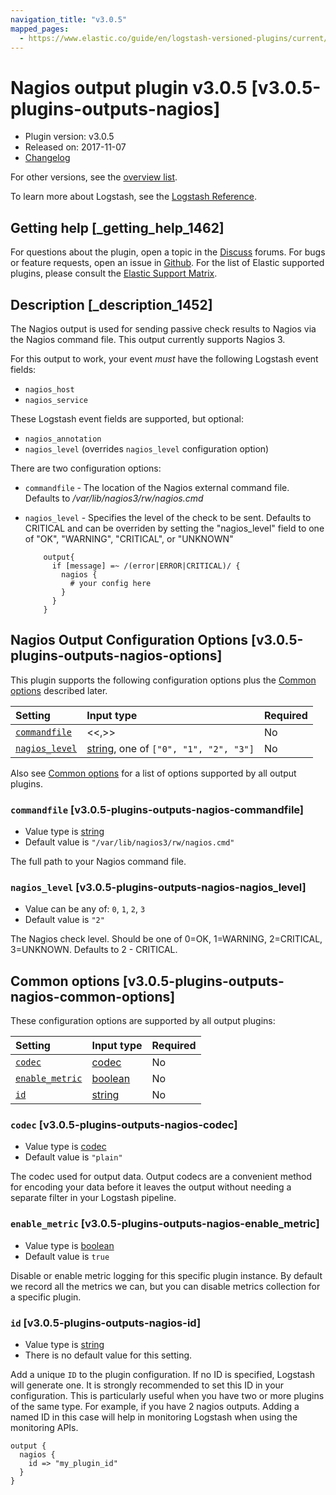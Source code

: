 ```yaml
---
navigation_title: "v3.0.5"
mapped_pages:
  - https://www.elastic.co/guide/en/logstash-versioned-plugins/current/v3.0.5-plugins-outputs-nagios.html
---
```


# Nagios output plugin v3.0.5 [v3.0.5-plugins-outputs-nagios]

* Plugin version: v3.0.5
* Released on: 2017-11-07
* [Changelog](https://github.com/logstash-plugins/logstash-output-nagios/blob/v3.0.5/CHANGELOG.md)

For other versions, see the [overview list](output-nagios-index.md).

To learn more about Logstash, see the [Logstash Reference](https://www.elastic.co/guide/en/logstash/current/index.html).

## Getting help [_getting_help_1462]

For questions about the plugin, open a topic in the [Discuss](http://discuss.elastic.co) forums. For bugs or feature requests, open an issue in [Github](https://github.com/logstash-plugins/logstash-output-nagios). For the list of Elastic supported plugins, please consult the [Elastic Support Matrix](https://www.elastic.co/support/matrix#matrix_logstash_plugins).

## Description [_description_1452]

The Nagios output is used for sending passive check results to Nagios via the Nagios command file. This output currently supports Nagios 3.

For this output to work, your event *must* have the following Logstash event fields:

* `nagios_host`
* `nagios_service`

These Logstash event fields are supported, but optional:

* `nagios_annotation`
* `nagios_level` (overrides `nagios_level` configuration option)

There are two configuration options:

* `commandfile` - The location of the Nagios external command file. Defaults to */var/lib/nagios3/rw/nagios.cmd*

* `nagios_level` - Specifies the level of the check to be sent. Defaults to CRITICAL and can be overriden by setting the "nagios\_level" field to one of "OK", "WARNING", "CRITICAL", or "UNKNOWN"

  ```
      output{
        if [message] =~ /(error|ERROR|CRITICAL)/ {
          nagios {
            # your config here
          }
        }
      }
  ```

## Nagios Output Configuration Options [v3.0.5-plugins-outputs-nagios-options]

This plugin supports the following configuration options plus the [Common options](v3-0-5-plugins-outputs-nagios.md#v3.0.5-plugins-outputs-nagios-common-options) described later.

| Setting | Input type | Required |
| :- | :- | :- |
| [`commandfile`](v3-0-5-plugins-outputs-nagios.md#v3.0.5-plugins-outputs-nagios-commandfile) | <<,>> | No |
| [`nagios_level`](v3-0-5-plugins-outputs-nagios.md#v3.0.5-plugins-outputs-nagios-nagios_level) | [string](/lsr/value-types.md#string), one of `["0", "1", "2", "3"]` | No |

Also see [Common options](v3-0-5-plugins-outputs-nagios.md#v3.0.5-plugins-outputs-nagios-common-options) for a list of options supported by all output plugins.

### `commandfile` [v3.0.5-plugins-outputs-nagios-commandfile]

* Value type is [string](/lsr/value-types.md#string)
* Default value is `"/var/lib/nagios3/rw/nagios.cmd"`

The full path to your Nagios command file.

### `nagios_level` [v3.0.5-plugins-outputs-nagios-nagios_level]

* Value can be any of: `0`, `1`, `2`, `3`
* Default value is `"2"`

The Nagios check level. Should be one of 0=OK, 1=WARNING, 2=CRITICAL, 3=UNKNOWN. Defaults to 2 - CRITICAL.

## Common options [v3.0.5-plugins-outputs-nagios-common-options]

These configuration options are supported by all output plugins:

| Setting | Input type | Required |
| :- | :- | :- |
| [`codec`](v3-0-5-plugins-outputs-nagios.md#v3.0.5-plugins-outputs-nagios-codec) | [codec](/lsr/value-types.md#codec) | No |
| [`enable_metric`](v3-0-5-plugins-outputs-nagios.md#v3.0.5-plugins-outputs-nagios-enable_metric) | [boolean](/lsr/value-types.md#boolean) | No |
| [`id`](v3-0-5-plugins-outputs-nagios.md#v3.0.5-plugins-outputs-nagios-id) | [string](/lsr/value-types.md#string) | No |

### `codec` [v3.0.5-plugins-outputs-nagios-codec]

* Value type is [codec](/lsr/value-types.md#codec)
* Default value is `"plain"`

The codec used for output data. Output codecs are a convenient method for encoding your data before it leaves the output without needing a separate filter in your Logstash pipeline.

### `enable_metric` [v3.0.5-plugins-outputs-nagios-enable_metric]

* Value type is [boolean](/lsr/value-types.md#boolean)
* Default value is `true`

Disable or enable metric logging for this specific plugin instance. By default we record all the metrics we can, but you can disable metrics collection for a specific plugin.

### `id` [v3.0.5-plugins-outputs-nagios-id]

* Value type is [string](/lsr/value-types.md#string)
* There is no default value for this setting.

Add a unique `ID` to the plugin configuration. If no ID is specified, Logstash will generate one. It is strongly recommended to set this ID in your configuration. This is particularly useful when you have two or more plugins of the same type. For example, if you have 2 nagios outputs. Adding a named ID in this case will help in monitoring Logstash when using the monitoring APIs.

```
output {
  nagios {
    id => "my_plugin_id"
  }
}
```
